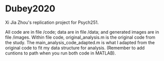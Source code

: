 # Dubey2020
Xi Jia Zhou's replication project for Psych251.

All code are in file /code; data are in file /data; and generated images are in file /images.
Within file code, original_analysis.m is the original code from the study. 
The main_analysis_code_adapted.m is what I adapted from the original code to fit my data structure for analysis.
(Remember to add cuntions to path when you run both code in MATLAB).



